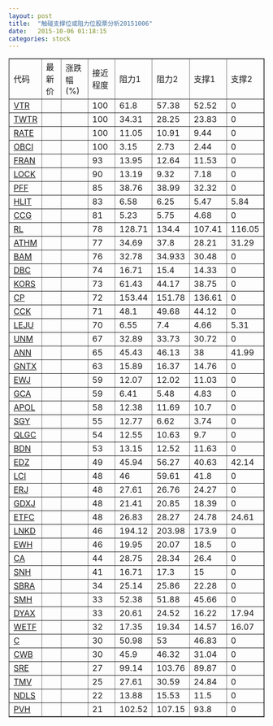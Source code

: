 ```yaml
---
layout: post
title:  "触碰支撑位或阻力位股票分析20151006"
date:   2015-10-06 01:18:15
categories: stock
---
```

<script type="text/javascript">
var stockList = []
stockList.push('gb_vtr');
stockList.push('gb_twtr');
stockList.push('gb_rate');
stockList.push('gb_obci');
stockList.push('gb_fran');
stockList.push('gb_lock');
stockList.push('gb_pff');
stockList.push('gb_hlit');
stockList.push('gb_ccg');
stockList.push('gb_rl');
stockList.push('gb_athm');
stockList.push('gb_bam');
stockList.push('gb_dbc');
stockList.push('gb_kors');
stockList.push('gb_cp');
stockList.push('gb_cck');
stockList.push('gb_leju');
stockList.push('gb_unm');
stockList.push('gb_ann');
stockList.push('gb_gntx');
stockList.push('gb_ewj');
stockList.push('gb_gca');
stockList.push('gb_apol');
stockList.push('gb_sgy');
stockList.push('gb_qlgc');
stockList.push('gb_bdn');
stockList.push('gb_edz');
stockList.push('gb_lci');
stockList.push('gb_erj');
stockList.push('gb_gdxj');
stockList.push('gb_etfc');
stockList.push('gb_lnkd');
stockList.push('gb_ewh');
stockList.push('gb_ca');
stockList.push('gb_snh');
stockList.push('gb_sbra');
stockList.push('gb_smh');
stockList.push('gb_dyax');
stockList.push('gb_wetf');
stockList.push('gb_c');
stockList.push('gb_cwb');
stockList.push('gb_sre');
stockList.push('gb_tmv');
stockList.push('gb_ndls');
stockList.push('gb_pvh');
</script>
<table border="1">
 <tr>
 <td>代码</td>
 <td>最新价</td>
 <td>涨跌幅(%)</td>
 <td>接近程度</td>
 <td>阻力1</td>
 <td>阻力2</td>
 <td>支撑1</td>
 <td>支撑2</td>
</tr>
  <tr id="vtr" class="red">
  <td><a href="http://stock.finance.sina.com.cn/usstock/quotes/VTR.html" target="_blank">VTR</a></td><td></td><td></td><td>100</td><td>61.8</td><td>57.38</td><td>52.52</td><td>0</td></tr>
  <tr id="twtr" class="red">
  <td><a href="http://stock.finance.sina.com.cn/usstock/quotes/TWTR.html" target="_blank">TWTR</a></td><td></td><td></td><td>100</td><td>34.31</td><td>28.25</td><td>23.83</td><td>0</td></tr>
  <tr id="rate" class="red">
  <td><a href="http://stock.finance.sina.com.cn/usstock/quotes/RATE.html" target="_blank">RATE</a></td><td></td><td></td><td>100</td><td>11.05</td><td>10.91</td><td>9.44</td><td>0</td></tr>
  <tr id="obci" class="red">
  <td><a href="http://stock.finance.sina.com.cn/usstock/quotes/OBCI.html" target="_blank">OBCI</a></td><td></td><td></td><td>100</td><td>3.15</td><td>2.73</td><td>2.44</td><td>0</td></tr>
  <tr id="fran" class="red">
  <td><a href="http://stock.finance.sina.com.cn/usstock/quotes/FRAN.html" target="_blank">FRAN</a></td><td></td><td></td><td>93</td><td>13.95</td><td>12.64</td><td>11.53</td><td>0</td></tr>
  <tr id="lock" class="red">
  <td><a href="http://stock.finance.sina.com.cn/usstock/quotes/LOCK.html" target="_blank">LOCK</a></td><td></td><td></td><td>90</td><td>13.19</td><td>9.32</td><td>7.18</td><td>0</td></tr>
  <tr id="pff" class="red">
  <td><a href="http://stock.finance.sina.com.cn/usstock/quotes/PFF.html" target="_blank">PFF</a></td><td></td><td></td><td>85</td><td>38.76</td><td>38.99</td><td>32.32</td><td>0</td></tr>
  <tr id="hlit" class="green">
  <td><a href="http://stock.finance.sina.com.cn/usstock/quotes/HLIT.html" target="_blank">HLIT</a></td><td></td><td></td><td>83</td><td>6.58</td><td>6.25</td><td>5.47</td><td>5.84</td></tr>
  <tr id="ccg" class="red">
  <td><a href="http://stock.finance.sina.com.cn/usstock/quotes/CCG.html" target="_blank">CCG</a></td><td></td><td></td><td>81</td><td>5.23</td><td>5.75</td><td>4.68</td><td>0</td></tr>
  <tr id="rl" class="green">
  <td><a href="http://stock.finance.sina.com.cn/usstock/quotes/RL.html" target="_blank">RL</a></td><td></td><td></td><td>78</td><td>128.71</td><td>134.4</td><td>107.41</td><td>116.05</td></tr>
  <tr id="athm" class="red">
  <td><a href="http://stock.finance.sina.com.cn/usstock/quotes/ATHM.html" target="_blank">ATHM</a></td><td></td><td></td><td>77</td><td>34.69</td><td>37.8</td><td>28.21</td><td>31.29</td></tr>
  <tr id="bam" class="red">
  <td><a href="http://stock.finance.sina.com.cn/usstock/quotes/BAM.html" target="_blank">BAM</a></td><td></td><td></td><td>76</td><td>32.78</td><td>34.933</td><td>30.48</td><td>0</td></tr>
  <tr id="dbc" class="red">
  <td><a href="http://stock.finance.sina.com.cn/usstock/quotes/DBC.html" target="_blank">DBC</a></td><td></td><td></td><td>74</td><td>16.71</td><td>15.4</td><td>14.33</td><td>0</td></tr>
  <tr id="kors" class="red">
  <td><a href="http://stock.finance.sina.com.cn/usstock/quotes/KORS.html" target="_blank">KORS</a></td><td></td><td></td><td>73</td><td>61.43</td><td>44.17</td><td>38.75</td><td>0</td></tr>
  <tr id="cp" class="red">
  <td><a href="http://stock.finance.sina.com.cn/usstock/quotes/CP.html" target="_blank">CP</a></td><td></td><td></td><td>72</td><td>153.44</td><td>151.78</td><td>136.61</td><td>0</td></tr>
  <tr id="cck" class="red">
  <td><a href="http://stock.finance.sina.com.cn/usstock/quotes/CCK.html" target="_blank">CCK</a></td><td></td><td></td><td>71</td><td>48.1</td><td>49.68</td><td>44.12</td><td>0</td></tr>
  <tr id="leju" class="red">
  <td><a href="http://stock.finance.sina.com.cn/usstock/quotes/LEJU.html" target="_blank">LEJU</a></td><td></td><td></td><td>70</td><td>6.55</td><td>7.4</td><td>4.66</td><td>5.31</td></tr>
  <tr id="unm" class="red">
  <td><a href="http://stock.finance.sina.com.cn/usstock/quotes/UNM.html" target="_blank">UNM</a></td><td></td><td></td><td>67</td><td>32.89</td><td>33.73</td><td>30.72</td><td>0</td></tr>
  <tr id="ann" class="red">
  <td><a href="http://stock.finance.sina.com.cn/usstock/quotes/ANN.html" target="_blank">ANN</a></td><td></td><td></td><td>65</td><td>45.43</td><td>46.13</td><td>38</td><td>41.99</td></tr>
  <tr id="gntx" class="red">
  <td><a href="http://stock.finance.sina.com.cn/usstock/quotes/GNTX.html" target="_blank">GNTX</a></td><td></td><td></td><td>63</td><td>15.89</td><td>16.37</td><td>14.76</td><td>0</td></tr>
  <tr id="ewj" class="red">
  <td><a href="http://stock.finance.sina.com.cn/usstock/quotes/EWJ.html" target="_blank">EWJ</a></td><td></td><td></td><td>59</td><td>12.07</td><td>12.02</td><td>11.03</td><td>0</td></tr>
  <tr id="gca" class="green">
  <td><a href="http://stock.finance.sina.com.cn/usstock/quotes/GCA.html" target="_blank">GCA</a></td><td></td><td></td><td>59</td><td>6.41</td><td>5.48</td><td>4.83</td><td>0</td></tr>
  <tr id="apol" class="red">
  <td><a href="http://stock.finance.sina.com.cn/usstock/quotes/APOL.html" target="_blank">APOL</a></td><td></td><td></td><td>58</td><td>12.38</td><td>11.69</td><td>10.7</td><td>0</td></tr>
  <tr id="sgy" class="red">
  <td><a href="http://stock.finance.sina.com.cn/usstock/quotes/SGY.html" target="_blank">SGY</a></td><td></td><td></td><td>55</td><td>12.77</td><td>6.62</td><td>3.74</td><td>0</td></tr>
  <tr id="qlgc" class="red">
  <td><a href="http://stock.finance.sina.com.cn/usstock/quotes/QLGC.html" target="_blank">QLGC</a></td><td></td><td></td><td>54</td><td>12.55</td><td>10.63</td><td>9.7</td><td>0</td></tr>
  <tr id="bdn" class="green">
  <td><a href="http://stock.finance.sina.com.cn/usstock/quotes/BDN.html" target="_blank">BDN</a></td><td></td><td></td><td>53</td><td>13.15</td><td>12.52</td><td>11.63</td><td>0</td></tr>
  <tr id="edz" class="green">
  <td><a href="http://stock.finance.sina.com.cn/usstock/quotes/EDZ.html" target="_blank">EDZ</a></td><td></td><td></td><td>49</td><td>45.94</td><td>56.27</td><td>40.63</td><td>42.14</td></tr>
  <tr id="lci" class="red">
  <td><a href="http://stock.finance.sina.com.cn/usstock/quotes/LCI.html" target="_blank">LCI</a></td><td></td><td></td><td>48</td><td>46</td><td>59.61</td><td>41.8</td><td>0</td></tr>
  <tr id="erj" class="red">
  <td><a href="http://stock.finance.sina.com.cn/usstock/quotes/ERJ.html" target="_blank">ERJ</a></td><td></td><td></td><td>48</td><td>27.61</td><td>26.76</td><td>24.27</td><td>0</td></tr>
  <tr id="gdxj" class="red">
  <td><a href="http://stock.finance.sina.com.cn/usstock/quotes/GDXJ.html" target="_blank">GDXJ</a></td><td></td><td></td><td>48</td><td>21.41</td><td>20.85</td><td>18.39</td><td>0</td></tr>
  <tr id="etfc" class="red">
  <td><a href="http://stock.finance.sina.com.cn/usstock/quotes/ETFC.html" target="_blank">ETFC</a></td><td></td><td></td><td>48</td><td>26.83</td><td>28.27</td><td>24.78</td><td>24.61</td></tr>
  <tr id="lnkd" class="green">
  <td><a href="http://stock.finance.sina.com.cn/usstock/quotes/LNKD.html" target="_blank">LNKD</a></td><td></td><td></td><td>46</td><td>194.12</td><td>203.98</td><td>173.9</td><td>0</td></tr>
  <tr id="ewh" class="green">
  <td><a href="http://stock.finance.sina.com.cn/usstock/quotes/EWH.html" target="_blank">EWH</a></td><td></td><td></td><td>46</td><td>19.95</td><td>20.07</td><td>18.5</td><td>0</td></tr>
  <tr id="ca" class="red">
  <td><a href="http://stock.finance.sina.com.cn/usstock/quotes/CA.html" target="_blank">CA</a></td><td></td><td></td><td>44</td><td>28.75</td><td>28.34</td><td>26.4</td><td>0</td></tr>
  <tr id="snh" class="green">
  <td><a href="http://stock.finance.sina.com.cn/usstock/quotes/SNH.html" target="_blank">SNH</a></td><td></td><td></td><td>41</td><td>16.71</td><td>17.3</td><td>15</td><td>0</td></tr>
  <tr id="sbra" class="green">
  <td><a href="http://stock.finance.sina.com.cn/usstock/quotes/SBRA.html" target="_blank">SBRA</a></td><td></td><td></td><td>34</td><td>25.14</td><td>25.86</td><td>22.28</td><td>0</td></tr>
  <tr id="smh" class="red">
  <td><a href="http://stock.finance.sina.com.cn/usstock/quotes/SMH.html" target="_blank">SMH</a></td><td></td><td></td><td>33</td><td>52.38</td><td>51.88</td><td>45.66</td><td>0</td></tr>
  <tr id="dyax" class="red">
  <td><a href="http://stock.finance.sina.com.cn/usstock/quotes/DYAX.html" target="_blank">DYAX</a></td><td></td><td></td><td>33</td><td>20.61</td><td>24.52</td><td>16.22</td><td>17.94</td></tr>
  <tr id="wetf" class="green">
  <td><a href="http://stock.finance.sina.com.cn/usstock/quotes/WETF.html" target="_blank">WETF</a></td><td></td><td></td><td>32</td><td>17.35</td><td>19.34</td><td>14.57</td><td>16.07</td></tr>
  <tr id="c" class="green">
  <td><a href="http://stock.finance.sina.com.cn/usstock/quotes/C.html" target="_blank">C</a></td><td></td><td></td><td>30</td><td>50.98</td><td>53</td><td>46.83</td><td>0</td></tr>
  <tr id="cwb" class="red">
  <td><a href="http://stock.finance.sina.com.cn/usstock/quotes/CWB.html" target="_blank">CWB</a></td><td></td><td></td><td>30</td><td>45.9</td><td>46.32</td><td>31.04</td><td>0</td></tr>
  <tr id="sre" class="red">
  <td><a href="http://stock.finance.sina.com.cn/usstock/quotes/SRE.html" target="_blank">SRE</a></td><td></td><td></td><td>27</td><td>99.14</td><td>103.76</td><td>89.87</td><td>0</td></tr>
  <tr id="tmv" class="green">
  <td><a href="http://stock.finance.sina.com.cn/usstock/quotes/TMV.html" target="_blank">TMV</a></td><td></td><td></td><td>25</td><td>27.61</td><td>30.59</td><td>24.84</td><td>0</td></tr>
  <tr id="ndls" class="red">
  <td><a href="http://stock.finance.sina.com.cn/usstock/quotes/NDLS.html" target="_blank">NDLS</a></td><td></td><td></td><td>22</td><td>13.88</td><td>15.53</td><td>11.5</td><td>0</td></tr>
  <tr id="pvh" class="green">
  <td><a href="http://stock.finance.sina.com.cn/usstock/quotes/PVH.html" target="_blank">PVH</a></td><td></td><td></td><td>21</td><td>102.52</td><td>107.15</td><td>93.8</td><td>0</td></tr>
</table>
